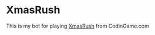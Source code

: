 # XmasRush

This is my bot for playing [XmasRush](https://www.codingame.com/contests/xmas-rush) from CodinGame.com
